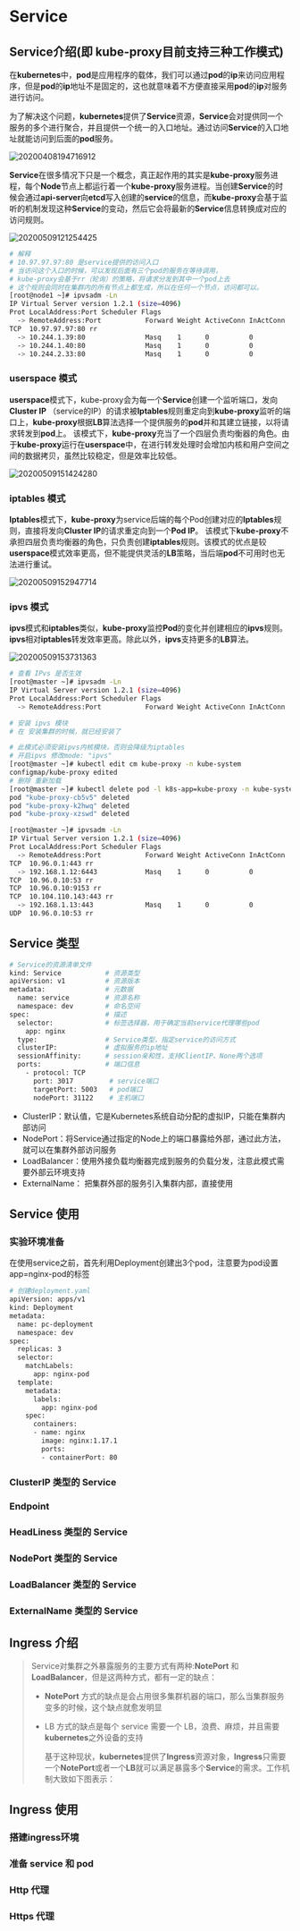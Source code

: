 # Service

## Service介绍(即 kube-proxy目前支持三种工作模式)

在**kubernetes**中，**pod**是应用程序的载体，我们可以通过**pod**的**ip**来访问应用程序，但是**pod**的**ip**地址不是固定的，这也就意味着不方便直接采用**pod**的**ip**对服务进行访问。

为了解决这个问题，**kubernetes**提供了**Service**资源，**Service**会对提供同一个服务的多个进行聚合，并且提供一个统一的入口地址。通过访问**Service**的入口地址就能访问到后面的**pod**服务。


![20200408194716912](../Images/image-20200408194716912.png)

**Service**在很多情况下只是一个概念，真正起作用的其实是**kube-proxy**服务进程，每个**Node**节点上都运行着一个**kube-proxy**服务进程。当创建**Service**的时候会通过**api-server**向**etcd**写入创建的**service**的信息，而**kube-proxy**会基于监听的机制发现这种**Service**的变动，然后它会将最新的**Service**信息转换成对应的访问规则。

![20200509121254425](../Images/image-20200509121254425.png)

```sh
# 解释
# 10.97.97.97:80 是service提供的访问入口
# 当访问这个入口的时候，可以发现后面有三个pod的服务在等待调用，
# kube-proxy会基于rr（轮询）的策略，将请求分发到其中一个pod上去
# 这个规则会同时在集群内的所有节点上都生成，所以在任何一个节点，访问都可以。
[root@node1 ~]# ipvsadm -Ln
IP Virtual Server version 1.2.1 (size=4096)
Prot LocalAddress:Port Scheduler Flags
  -> RemoteAddress:Port           Forward Weight ActiveConn InActConn
TCP  10.97.97.97:80 rr
  -> 10.244.1.39:80               Masq    1      0          0
  -> 10.244.1.40:80               Masq    1      0          0
  -> 10.244.2.33:80               Masq    1      0          0
```

### userspace 模式

**userspace**模式下，kube-proxy会为每一个**Service**创建一个监听端口，发向 **Cluster IP** （service的IP）的请求被**Iptables**规则重定向到**kube-proxy**监听的端口上，**kube-proxy**根据**LB**算法选择一个提供服务的**pod**并和其建立链接，以将请求转发到**pod**上。 该模式下，**kube-proxy**充当了一个四层负责均衡器的角色。由于**kube-proxy**运行在**userspace**中，在进行转发处理时会增加内核和用户空间之间的数据拷贝，虽然比较稳定，但是效率比较低。

![20200509151424280](../Images/image-20200509151424280.png)

### iptables 模式

**Iptables**模式下，**kube-proxy**为service后端的每个Pod创建对应的**Iptables**规则，直接将发向**Cluster IP**的请求重定向到一个**Pod IP**。 该模式下**kube-proxy**不承担四层负责均衡器的角色，只负责创建**iptables**规则。该模式的优点是较**userspace**模式效率更高，但不能提供灵活的**LB**策略，当后端**pod**不可用时也无法进行重试。

![20200509152947714](../Images/image-20200509152947714.png)

### ipvs 模式

**ipvs**模式和**iptables**类似，**kube-proxy**监控**Pod**的变化并创建相应的**ipvs**规则。**ipvs**相对**iptables**转发效率更高。除此以外，**ipvs**支持更多的**LB**算法。

![20200509153731363](../Images/image-20200509153731363.png)
```sh
# 查看 IPvs 是否生效
[root@master ~]# ipvsadm -Ln
IP Virtual Server version 1.2.1 (size=4096)
Prot LocalAddress:Port Scheduler Flags
  -> RemoteAddress:Port           Forward Weight ActiveConn InActConn

# 安装 ipvs 模块
# 在 安装集群的时候，就已经安装了

# 此模式必须安装ipvs内核模块，否则会降级为iptables
# 开启ipvs 修改mode: "ipvs"
[root@master ~]# kubectl edit cm kube-proxy -n kube-system
configmap/kube-proxy edited
# 删除 重新加载
[root@master ~]# kubectl delete pod -l k8s-app=kube-proxy -n kube-system
pod "kube-proxy-cb5v5" deleted
pod "kube-proxy-k2hwq" deleted
pod "kube-proxy-xzswd" deleted

[root@master ~]# ipvsadm -Ln
IP Virtual Server version 1.2.1 (size=4096)
Prot LocalAddress:Port Scheduler Flags
  -> RemoteAddress:Port           Forward Weight ActiveConn InActConn
TCP  10.96.0.1:443 rr
  -> 192.168.1.12:6443            Masq    1      0          0         
TCP  10.96.0.10:53 rr
TCP  10.96.0.10:9153 rr
TCP  10.104.110.143:443 rr
  -> 192.168.1.13:443             Masq    1      0          0         
UDP  10.96.0.10:53 rr

```

## Service 类型

```sh
# Service的资源清单文件
kind: Service           # 资源类型
apiVersion: v1          # 资源版本
metadata:               # 元数据
  name: service         # 资源名称
  namespace: dev        # 命名空间
spec:                   # 描述
  selector:             # 标签选择器，用于确定当前service代理哪些pod
    app: nginx
  type:                 # Service类型，指定service的访问方式
  clusterIP:            # 虚拟服务的ip地址
  sessionAffinity:      # session亲和性，支持ClientIP、None两个选项
  ports:                # 端口信息
    - protocol: TCP 
      port: 3017         # service端口
      targetPort: 5003   # pod端口
      nodePort: 31122    # 主机端口
```
- ClusterIP：默认值，它是Kubernetes系统自动分配的虚拟IP，只能在集群内部访问
- NodePort：将Service通过指定的Node上的端口暴露给外部，通过此方法，就可以在集群外部访问服务
- LoadBalancer：使用外接负载均衡器完成到服务的负载分发，注意此模式需要外部云环境支持
- ExternalName： 把集群外部的服务引入集群内部，直接使用

## Service 使用

### 实验环境准备

在使用service之前，首先利用Deployment创建出3个pod，注意要为pod设置app=nginx-pod的标签

```sh
# 创建deployment.yaml
apiVersion: apps/v1
kind: Deployment      
metadata:
  name: pc-deployment
  namespace: dev
spec: 
  replicas: 3
  selector:
    matchLabels:
      app: nginx-pod
  template:
    metadata:
      labels:
        app: nginx-pod
    spec:
      containers:
      - name: nginx
        image: nginx:1.17.1
        ports:
        - containerPort: 80
```




### ClusterIP 类型的 Service

### Endpoint

### HeadLiness 类型的 Service

### NodePort 类型的 Service

### LoadBalancer 类型的 Service

### ExternalName 类型的 Service

## Ingress 介绍

> Service对集群之外暴露服务的主要方式有两种:**NotePort** 和 **LoadBalancer**，但是这两种方式，都有一定的缺点：
> - **NotePort** 方式的缺点是会占用很多集群机器的端口，那么当集群服务变多的时候，这个缺点就愈发明显
> - LB 方式的缺点是每个 service 需要一个 LB，浪费、麻烦，并且需要**kubernetes**之外设备的支持
>
>    基于这种现状，**kubernetes**提供了**Ingress**资源对象，**Ingress**只需要一个**NotePort**或者一个**LB**就可以满足暴露多个**Service**的需求。工作机制大致如下图表示：

## Ingress 使用

### 搭建ingress环境

### 准备 service 和 pod

### Http 代理

### Https 代理

